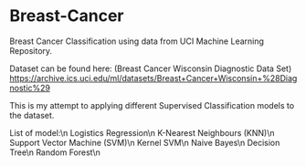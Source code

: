# Breast-Cancer
Breast Cancer Classification using data from UCI Machine Learning Repository.

Dataset can be found here: (Breast Cancer Wisconsin Diagnostic Data Set)
  https://archive.ics.uci.edu/ml/datasets/Breast+Cancer+Wisconsin+%28Diagnostic%29

This is my attempt to applying different Supervised Classification models to the dataset.

List of model:\n
Logistics Regression\n
K-Nearest Neighbours (KNN)\n
Support Vector Machine (SVM)\n
Kernel SVM\n
Naive Bayes\n
Decision Tree\n
Random Forest\n
